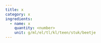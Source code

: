 ```yaml
---
title: x
category: x
ingredients:
  - name: x
    quantity: <number>
    unit: g/ml/el/tl/kl/teen/stuk/beetje
---
```


<Recipe />
